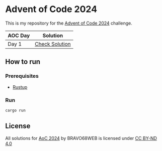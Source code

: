 # Advent of Code 2024

This is my repository for the [Advent of Code 2024](https://adventofcode.com/2024) challenge.

| AOC Day | Solution                    |
| ------- | --------------------------- |
| Day 1   | [Check Solution](src/d1.rs) |

## How to run

### Prerequisites

- [Rustup](https://rustup.rs/)

### Run

```bash
cargo run
```

## License

All solutions for [AoC 2024](https://adventofcode.com/2024) by BRAVO68WEB is licensed under [CC BY-ND 4.0](https://creativecommons.org/licenses/by-nd/4.0/)
